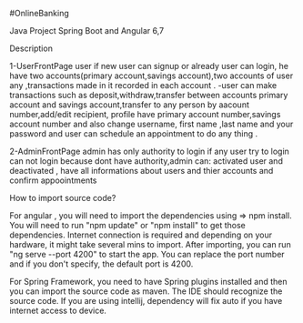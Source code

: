 #OnlineBanking

Java Project Spring Boot and Angular 6,7 


Description


1-UserFrontPage  user if new user can signup or already user can login, he have two accounts(primary account,savings account),two accounts of user any ,transactions made in it recorded in each account .
-user can make transactions such as deposit,withdraw,transfer between accounts primary account and savings account,transfer to any person by aacount number,add/edit recipient, profile have primary account number,savings account number and also change username, first name ,last name and your password and user can schedule an appointment to do any thing .  
 
 
 
2-AdminFrontPage   admin has only authority to login if any user try to login can not login because dont have  authority,admin can: activated user and deactivated , have all informations about users and thier accounts and confirm appoointments
             
             
 How to import source code?

For angular , you will need to import the dependencies using => npm install. You will need to run "npm update" or "npm install" to get those dependencies. Internet connection is required and depending on your hardware, it might take several mins to import. After importing, you can run "ng serve --port 4200" to start the app. You can replace the port number and if you don't specify, the default port is 4200.


For Spring Framework, you need to have Spring plugins installed and then you can import the source code as maven. The IDE should recognize the source code. If you are using intellij, dependency will fix auto if you have internet access to device.
